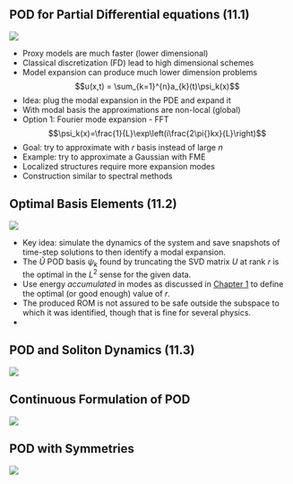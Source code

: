 ## POD for Partial Differential equations (11.1)

![](https://www.youtube.com/watch?v=I8n8a7q8wLk)

- Proxy models are much faster (lower dimensional)
- Classical discretization (FD) lead to high dimensional schemes
- Model expansion can produce much lower dimension problems
	$$u(x,t) = \sum_{k=1}^{n}a_{k}(t)\psi_k(x)$$
- Idea: plug the modal expansion in the PDE and expand it
- With modal basis the approximations are non-local (global)
- Option 1: Fourier mode expansion - FFT
	$$\psi_k(x)=\frac{1}{L}\exp\left(i\frac{2\pi{}kx}{L}\right)$$
- Goal: try to approximate with $r$ basis instead of large $n$
- Example: try to approximate a Gaussian with FME
- Localized structures require more expansion modes
- Construction similar to spectral methods

## Optimal Basis Elements (11.2)

![](https://www.youtube.com/watch?v=IlYDfGXL0nI)

- Key idea: simulate the dynamics of the system and save snapshots of time-step solutions to then identify a modal expansion.
- The $\tilde{U}$ POD basis $\psi_k$ found by truncating the SVD matrix $U$ at rank $r$ is the optimal in the $L^2$ sense for the given data.
- Use energy *accumulated* in modes as discussed in [Chapter 1](01-Singular-Value-Decomposition) to define the optimal (or good enough) value of $r$.
- The produced ROM is not assured to be safe outside the subspace to which it was identified, though that is fine for several physics.
- 

## POD and Soliton Dynamics (11.3)

![](https://www.youtube.com/watch?v=2GFDVLzFSJU)

## Continuous Formulation of POD

![](https://www.youtube.com/watch?v=TRtAkiOdIP4&feature=youtu.be)

## POD with Symmetries

![](https://www.youtube.com/watch?v=Zl3GjE_C7Vk)
